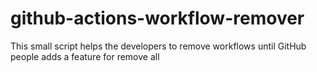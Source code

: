 # github-actions-workflow-remover
This small script helps the developers to remove workflows until GitHub people adds a feature for remove all
